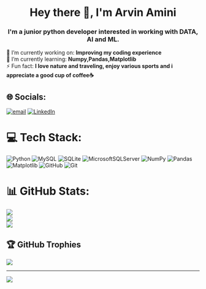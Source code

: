 <h1 align="center">Hey there 🍻, I'm Arvin Amini</h1>
<h3 align="center">I'm a junior python developer interested in working with DATA, AI and ML.</h3>

🔭 I’m currently working on: **Improving my coding experience**<br>🌱 I’m currently learning: **Numpy,Pandas,Matplotlib**<br>⚡ Fun fact: **I love nature and traveling, enjoy various sports and i appreciate a good cup of coffee☕**<br>


## 🌐 Socials:
[![email](https://img.shields.io/badge/Email-D14836?logo=gmail&logoColor=white)](mailto:arvin.workshop101@gmail.com)
[![LinkedIn](https://img.shields.io/badge/LinkedIn-%230077B5.svg?logo=linkedin&logoColor=white)](https://www.linkedin.com/in/arvin-amini-769ba9342/)


# 💻 Tech Stack:
![Python](https://img.shields.io/badge/python-3670A0?style=flat&logo=python&logoColor=ffdd54) ![MySQL](https://img.shields.io/badge/mysql-4479A1.svg?style=flat&logo=mysql&logoColor=white) ![SQLite](https://img.shields.io/badge/sqlite-%2307405e.svg?style=flat&logo=sqlite&logoColor=white) ![MicrosoftSQLServer](https://img.shields.io/badge/Microsoft%20SQL%20Server-CC2927?style=plastic&logo=microsoft%20sql%20server&logoColor=white) ![NumPy](https://img.shields.io/badge/numpy-%23013243.svg?style=plastic&logo=numpy&logoColor=white) ![Pandas](https://img.shields.io/badge/pandas-%23150458.svg?style=plastic&logo=pandas&logoColor=white) ![Matplotlib](https://img.shields.io/badge/Matplotlib-%23ffffff.svg?style=plastic&logo=Matplotlib&logoColor=black)
![GitHub](https://img.shields.io/badge/github-%23121011.svg?style=flat&logo=github&logoColor=white) ![Git](https://img.shields.io/badge/git-%23F05033.svg?style=flat&logo=git&logoColor=white)

# 📊 GitHub Stats:
![](https://github-readme-stats.vercel.app/api?username=ArvinAminii&theme=transparent&hide_border=false&include_all_commits=true&count_private=false)<br/>
![](https://nirzak-streak-stats.vercel.app/?user=ArvinAminii&theme=transparent&hide_border=false)<br/>
![](https://github-readme-stats.vercel.app/api/top-langs/?username=ArvinAminii&theme=transparent&hide_border=false&include_all_commits=true&count_private=false&layout=compact)

## 🏆 GitHub Trophies
![](https://github-profile-trophy.vercel.app/?username=ArvinAminii&theme=transparent&no-frame=false&no-bg=true&margin-w=4)

---
[![](https://visitcount.itsvg.in/api?id=ArvinAminii&icon=5&color=1)](https://visitcount.itsvg.in)
